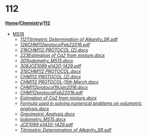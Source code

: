 # 112
#### [Home](../..)/[Chemistry](..)/[112]()
- [MS18](MS18)
    - [_112Titrimetric Determination of Alkanity_SR.pdf_](MS18/112Titrimetric%20Determination%20of%20Alkanity_SR.pdf)
    - [_126CHM112protocolFeb22016.pdf_](MS18/126CHM112protocolFeb22016.pdf)
    - [_216CHM112 PROTOCOL (2).docx_](MS18/216CHM112%20PROTOCOL%20(2).docx)
    - [_223Estimation of Ca2 from mixture.docx_](MS18/223Estimation%20of%20Ca2%20from%20mixture.docx)
    - [_301Iodometry_MS15.docx_](MS18/301Iodometry_MS15.docx)
    - [_308JCE1099 p1420-1429.pdf_](MS18/308JCE1099%20p1420-1429.pdf)
    - [_315CHM112 PROTOCOL.docx_](MS18/315CHM112%20PROTOCOL.docx)
    - [_CHM112 PROTOCOL (2).docx_](MS18/CHM112%20PROTOCOL%20(2).docx)
    - [_CHM112 PROTOCOL-15th March.docx_](MS18/CHM112%20PROTOCOL-15th%20March.docx)
    - [_CHM112protocol19Jan2016.docx_](MS18/CHM112protocol19Jan2016.docx)
    - [_CHM112protocolFeb22016.pdf_](MS18/CHM112protocolFeb22016.pdf)
    - [_Estimation of Ca2 from mixture.docx_](MS18/Estimation%20of%20Ca2%20from%20mixture.docx)
    - [_Formula used in solving numerical problems on volumetric analysis.docx_](MS18/Formula%20used%20in%20solving%20numerical%20problems%20on%20volumetric%20analysis.docx)
    - [_Gravimetric Analysis.docx_](MS18/Gravimetric%20Analysis.docx)
    - [_Iodometry_MS15.docx_](MS18/Iodometry_MS15.docx)
    - [_JCE1099 p1420-1429.pdf_](MS18/JCE1099%20p1420-1429.pdf)
    - [_Titrimetric Determination of Alkanity_SR.pdf_](MS18/Titrimetric%20Determination%20of%20Alkanity_SR.pdf)
